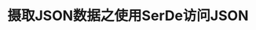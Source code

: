 摄取JSON数据之使用SerDe访问JSON
================================================================================
